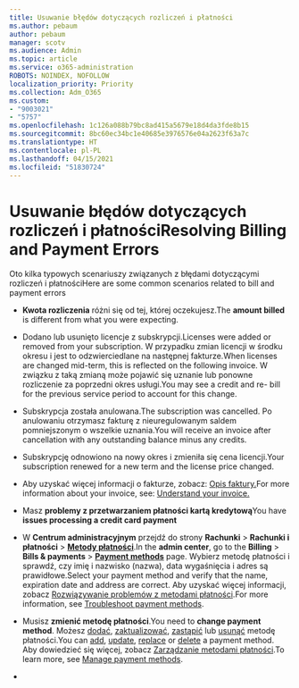 ```yaml
---
title: Usuwanie błędów dotyczących rozliczeń i płatności
ms.author: pebaum
author: pebaum
manager: scotv
ms.audience: Admin
ms.topic: article
ms.service: o365-administration
ROBOTS: NOINDEX, NOFOLLOW
localization_priority: Priority
ms.collection: Adm_O365
ms.custom:
- "9003021"
- "5757"
ms.openlocfilehash: 1c126a088b79bc8ad415a5679e18d4da3fde8b15
ms.sourcegitcommit: 8bc60ec34bc1e40685e3976576e04a2623f63a7c
ms.translationtype: HT
ms.contentlocale: pl-PL
ms.lasthandoff: 04/15/2021
ms.locfileid: "51830724"
---
```

# <a name="resolving-billing-and-payment-errors"></a><span data-ttu-id="0e9dd-102">Usuwanie błędów dotyczących rozliczeń i płatności</span><span class="sxs-lookup"><span data-stu-id="0e9dd-102">Resolving Billing and Payment Errors</span></span>

<span data-ttu-id="0e9dd-103">Oto kilka typowych scenariuszy związanych z błędami dotyczącymi rozliczeń i płatności</span><span class="sxs-lookup"><span data-stu-id="0e9dd-103">Here are some common scenarios related to bill and payment errors</span></span>

- <span data-ttu-id="0e9dd-104">**Kwota rozliczenia** różni się od tej, której oczekujesz.</span><span class="sxs-lookup"><span data-stu-id="0e9dd-104">The  **amount billed** is different from what you were expecting.</span></span>
- <span data-ttu-id="0e9dd-105">Dodano lub usunięto licencje z subskrypcji.</span><span class="sxs-lookup"><span data-stu-id="0e9dd-105">Licenses were added or removed from your subscription.</span></span> <span data-ttu-id="0e9dd-106">W przypadku zmian licencji w środku okresu i jest to odzwierciedlane na następnej fakturze.</span><span class="sxs-lookup"><span data-stu-id="0e9dd-106">When licenses are changed mid-term, this is reflected on the following invoice.</span></span> <span data-ttu-id="0e9dd-107">W związku z taką zmianą może pojawić się uznanie lub ponowne rozliczenie za poprzedni okres usługi.</span><span class="sxs-lookup"><span data-stu-id="0e9dd-107">You may see a credit and re- bill for the previous service period to account for this change.</span></span>
- <span data-ttu-id="0e9dd-108">Subskrypcja została anulowana.</span><span class="sxs-lookup"><span data-stu-id="0e9dd-108">The subscription was cancelled.</span></span> <span data-ttu-id="0e9dd-109">Po anulowaniu otrzymasz fakturę z nieuregulowanym saldem pomniejszonym o wszelkie uznania.</span><span class="sxs-lookup"><span data-stu-id="0e9dd-109">You will receive an invoice after cancellation with any outstanding balance minus any credits.</span></span>
- <span data-ttu-id="0e9dd-110">Subskrypcję odnowiono na nowy okres i zmieniła się cena licencji.</span><span class="sxs-lookup"><span data-stu-id="0e9dd-110">Your subscription renewed for a new term and the license price changed.</span></span>
- <span data-ttu-id="0e9dd-111">Aby uzyskać więcej informacji o fakturze, zobacz: [Opis faktury.](https://docs.microsoft.com/microsoft-365/commerce/billing-and-payments/understand-your-invoice2)</span><span class="sxs-lookup"><span data-stu-id="0e9dd-111">For more information about your invoice, see:  [Understand your invoice.](https://docs.microsoft.com/microsoft-365/commerce/billing-and-payments/understand-your-invoice2)</span></span>
- <span data-ttu-id="0e9dd-112">Masz **problemy z przetwarzaniem płatności kartą kredytową**</span><span class="sxs-lookup"><span data-stu-id="0e9dd-112">You have  **issues processing a credit card payment**</span></span>
- <span data-ttu-id="0e9dd-113">W **Centrum administracyjnym** przejdź do strony **Rachunki**  >  **Rachunki i płatności**  >  **[Metody płatności](https://go.microsoft.com/fwlink/p/?linkid=2018806)**.</span><span class="sxs-lookup"><span data-stu-id="0e9dd-113">In the  **admin center**, go to the  **Billing**  >  **Bills & payments**  >  **[Payment methods](https://go.microsoft.com/fwlink/p/?linkid=2018806)** page.</span></span> <span data-ttu-id="0e9dd-114">Wybierz metodę płatności i sprawdź, czy imię i nazwisko (nazwa), data wygaśnięcia i adres są prawidłowe.</span><span class="sxs-lookup"><span data-stu-id="0e9dd-114">Select your payment method and verify that the name, expiration date and address are correct.</span></span> <span data-ttu-id="0e9dd-115">Aby uzyskać więcej informacji, zobacz [Rozwiązywanie problemów z metodami płatności](https://docs.microsoft.com/microsoft-365/commerce/billing-and-payments/manage-payment-methods#troubleshoot-payment-methods).</span><span class="sxs-lookup"><span data-stu-id="0e9dd-115">For more information, see  [Troubleshoot payment methods](https://docs.microsoft.com/microsoft-365/commerce/billing-and-payments/manage-payment-methods#troubleshoot-payment-methods).</span></span>

- <span data-ttu-id="0e9dd-116">Musisz **zmienić metodę płatności**.</span><span class="sxs-lookup"><span data-stu-id="0e9dd-116">You need to  **change payment method**.</span></span> <span data-ttu-id="0e9dd-117">Możesz [dodać](https://docs.microsoft.com/microsoft-365/commerce/billing-and-payments/manage-payment-methods?view=o365-worldwide#add-a-payment-method), [zaktualizować](https://docs.microsoft.com/microsoft-365/commerce/billing-and-payments/manage-payment-methods?view=o365-worldwide#update-payment-method-details), [zastąpić](https://docs.microsoft.com/microsoft-365/commerce/billing-and-payments/manage-payment-methods?view=o365-worldwide#replace-a-payment-method) lub [usunąć](https://docs.microsoft.com/microsoft-365/commerce/billing-and-payments/manage-payment-methods?view=o365-worldwide#delete-a-payment-method) metodę płatności.</span><span class="sxs-lookup"><span data-stu-id="0e9dd-117">You can [add](https://docs.microsoft.com/microsoft-365/commerce/billing-and-payments/manage-payment-methods?view=o365-worldwide#add-a-payment-method),  [update](https://docs.microsoft.com/microsoft-365/commerce/billing-and-payments/manage-payment-methods?view=o365-worldwide#update-payment-method-details),  [replace](https://docs.microsoft.com/microsoft-365/commerce/billing-and-payments/manage-payment-methods?view=o365-worldwide#replace-a-payment-method)  or  [delete](https://docs.microsoft.com/microsoft-365/commerce/billing-and-payments/manage-payment-methods?view=o365-worldwide#delete-a-payment-method)  a payment method.</span></span> <span data-ttu-id="0e9dd-118">Aby dowiedzieć się więcej, zobacz [Zarządzanie metodami płatności](https://docs.microsoft.com/microsoft-365/commerce/billing-and-payments/manage-payment-methods?view=o365-worldwide).</span><span class="sxs-lookup"><span data-stu-id="0e9dd-118">To learn more, see  [Manage payment methods](https://docs.microsoft.com/microsoft-365/commerce/billing-and-payments/manage-payment-methods?view=o365-worldwide).</span></span>
- 